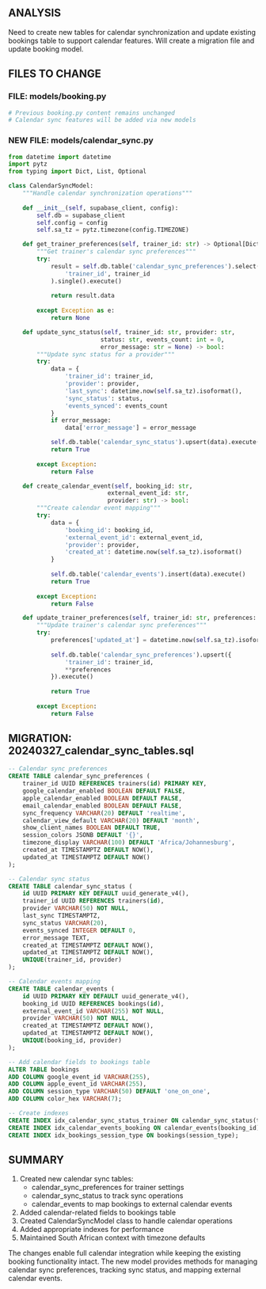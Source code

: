 <!-- Model: Sonnet 3.5 -->
<!-- Cost: $0.0607 -->
<!-- Tokens: ~20,223 -->

## ANALYSIS
Need to create new tables for calendar synchronization and update existing bookings table to support calendar features. Will create a migration file and update booking model.

## FILES TO CHANGE

### FILE: models/booking.py
```python
# Previous booking.py content remains unchanged
# Calendar sync features will be added via new models
```

### NEW FILE: models/calendar_sync.py
```python
from datetime import datetime
import pytz
from typing import Dict, List, Optional

class CalendarSyncModel:
    """Handle calendar synchronization operations"""
    
    def __init__(self, supabase_client, config):
        self.db = supabase_client
        self.config = config
        self.sa_tz = pytz.timezone(config.TIMEZONE)

    def get_trainer_preferences(self, trainer_id: str) -> Optional[Dict]:
        """Get trainer's calendar sync preferences"""
        try:
            result = self.db.table('calendar_sync_preferences').select('*').eq(
                'trainer_id', trainer_id
            ).single().execute()
            
            return result.data
            
        except Exception as e:
            return None

    def update_sync_status(self, trainer_id: str, provider: str, 
                          status: str, events_count: int = 0, 
                          error_message: str = None) -> bool:
        """Update sync status for a provider"""
        try:
            data = {
                'trainer_id': trainer_id,
                'provider': provider,
                'last_sync': datetime.now(self.sa_tz).isoformat(),
                'sync_status': status,
                'events_synced': events_count
            }
            if error_message:
                data['error_message'] = error_message

            self.db.table('calendar_sync_status').upsert(data).execute()
            return True
            
        except Exception:
            return False

    def create_calendar_event(self, booking_id: str, 
                            external_event_id: str,
                            provider: str) -> bool:
        """Create calendar event mapping"""
        try:
            data = {
                'booking_id': booking_id,
                'external_event_id': external_event_id,
                'provider': provider,
                'created_at': datetime.now(self.sa_tz).isoformat()
            }
            
            self.db.table('calendar_events').insert(data).execute()
            return True
            
        except Exception:
            return False

    def update_trainer_preferences(self, trainer_id: str, preferences: Dict) -> bool:
        """Update trainer's calendar sync preferences"""
        try:
            preferences['updated_at'] = datetime.now(self.sa_tz).isoformat()
            
            self.db.table('calendar_sync_preferences').upsert({
                'trainer_id': trainer_id,
                **preferences
            }).execute()
            
            return True
            
        except Exception:
            return False
```

## MIGRATION: 20240327_calendar_sync_tables.sql
```sql
-- Calendar sync preferences
CREATE TABLE calendar_sync_preferences (
    trainer_id UUID REFERENCES trainers(id) PRIMARY KEY,
    google_calendar_enabled BOOLEAN DEFAULT FALSE,
    apple_calendar_enabled BOOLEAN DEFAULT FALSE,
    email_calendar_enabled BOOLEAN DEFAULT FALSE,
    sync_frequency VARCHAR(20) DEFAULT 'realtime',
    calendar_view_default VARCHAR(20) DEFAULT 'month',
    show_client_names BOOLEAN DEFAULT TRUE,
    session_colors JSONB DEFAULT '{}',
    timezone_display VARCHAR(100) DEFAULT 'Africa/Johannesburg',
    created_at TIMESTAMPTZ DEFAULT NOW(),
    updated_at TIMESTAMPTZ DEFAULT NOW()
);

-- Calendar sync status
CREATE TABLE calendar_sync_status (
    id UUID PRIMARY KEY DEFAULT uuid_generate_v4(),
    trainer_id UUID REFERENCES trainers(id),
    provider VARCHAR(50) NOT NULL,
    last_sync TIMESTAMPTZ,
    sync_status VARCHAR(20),
    events_synced INTEGER DEFAULT 0,
    error_message TEXT,
    created_at TIMESTAMPTZ DEFAULT NOW(),
    updated_at TIMESTAMPTZ DEFAULT NOW(),
    UNIQUE(trainer_id, provider)
);

-- Calendar events mapping
CREATE TABLE calendar_events (
    id UUID PRIMARY KEY DEFAULT uuid_generate_v4(),
    booking_id UUID REFERENCES bookings(id),
    external_event_id VARCHAR(255) NOT NULL,
    provider VARCHAR(50) NOT NULL,
    created_at TIMESTAMPTZ DEFAULT NOW(),
    updated_at TIMESTAMPTZ DEFAULT NOW(),
    UNIQUE(booking_id, provider)
);

-- Add calendar fields to bookings table
ALTER TABLE bookings 
ADD COLUMN google_event_id VARCHAR(255),
ADD COLUMN apple_event_id VARCHAR(255),
ADD COLUMN session_type VARCHAR(50) DEFAULT 'one_on_one',
ADD COLUMN color_hex VARCHAR(7);

-- Create indexes
CREATE INDEX idx_calendar_sync_status_trainer ON calendar_sync_status(trainer_id);
CREATE INDEX idx_calendar_events_booking ON calendar_events(booking_id);
CREATE INDEX idx_bookings_session_type ON bookings(session_type);
```

## SUMMARY
1. Created new calendar sync tables:
   - calendar_sync_preferences for trainer settings
   - calendar_sync_status to track sync operations
   - calendar_events to map bookings to external calendar events
2. Added calendar-related fields to bookings table
3. Created CalendarSyncModel class to handle calendar operations
4. Added appropriate indexes for performance
5. Maintained South African context with timezone defaults

The changes enable full calendar integration while keeping the existing booking functionality intact. The new model provides methods for managing calendar sync preferences, tracking sync status, and mapping external calendar events.